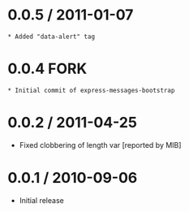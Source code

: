 0.0.5 / 2011-01-07
==================

	* Added "data-alert" tag

0.0.4 FORK
==================

	* Initial commit of express-messages-bootstrap

0.0.2 / 2011-04-25 
==================

  * Fixed clobbering of length var [reported by MIB]

0.0.1 / 2010-09-06 
==================

  * Initial release
